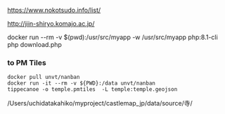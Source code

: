 https://www.nokotsudo.info/list/

http://jiin-shiryo.komajo.ac.jp/



docker run --rm -v $(pwd):/usr/src/myapp -w /usr/src/myapp php:8.1-cli php download.php


### to PM Tiles
```
docker pull unvt/nanban
docker run -it --rm -v ${PWD}:/data unvt/nanban
tippecanoe -o temple.pmtiles  -L temple:temple.geojson
```
/Users/uchidatakahiko/myproject/castlemap_jp/data/source/寺/